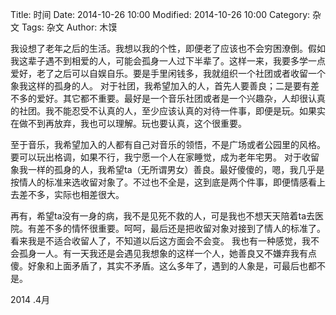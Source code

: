 Title: 时间
Date: 2014-10-26 10:00
Modified: 2014-10-26 10:00
Category: 杂文
Tags: 杂文
Author: 木馍

我设想了老年之后的生活。我想以我的个性，即便老了应该也不会穷困潦倒。假如我这辈子遇不到相爱的人，可能会孤身一人过下半辈了。这样一来，我要多学一点爱好，老了之后可以自娱自乐。要是手里闲钱多，我就组织一个社团或者收留一个象我这样的孤身的人。
对于社团，我希望加入的人，首先人要善良；二是要有差不多的爱好。其它都不重要。最好是一个音乐社团或者是一个兴趣杂，人却很认真的社团。我不能忍受不认真的人，至少应该认真的对待一件事，即便是玩。如果实在做不到再放弃，我也可以理解。玩也要认真，这个很重要。

至于音乐，我希望加入的人都有自己对音乐的领悟，不是广场或者公园里的风格。要可以玩出格调，如果不行，我宁愿一个人在家睡觉，成为老年宅男。
对于收留象我一样的孤身的人，我希望ta（无所谓男女）善良。最好傻傻的，嗯，我几乎是按情人的标准来选收留对象了。不过也不全是，这到底是两个件事，即便情感看上去差不多，实际也相差很大。

再有，希望ta没有一身的病，我不是见死不救的人，可是我也不想天天陪着ta去医院。有差不多的情怀很重要。呵呵，最后还是把收留对象对接到了情人的标准了。看来我是不适合收留人了，不知道以后这方面会不会变。
我也有一种感觉，我不会孤身一人。有一天我还是会遇见我想象的这样一个人，她善良又不嫌弃我有点傻。好象和上面矛盾了，其实不矛盾。这么多年了，遇到的人象是，可最后也都不是。

2014 .4月